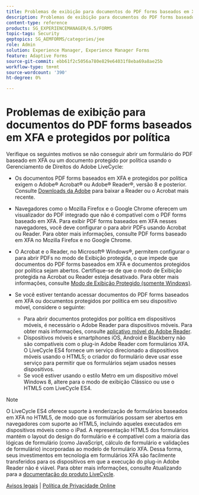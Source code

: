 ```yaml
---
title: Problemas de exibição para documentos do PDF forms baseados em XFA e protegidos por política
description: Problemas de exibição para documentos do PDF forms baseados em XFA e protegidos por política
content-type: reference
products: SG_EXPERIENCEMANAGER/6.5/FORMS
topic-tags: Security
geptopics: SG_AEMFORMS/categories/jee
role: Admin
solution: Experience Manager, Experience Manager Forms
feature: Adaptive Forms
source-git-commit: ebb61f2c5056a780e829e64031f8eba69a8ae25b
workflow-type: tm+mt
source-wordcount: '390'
ht-degree: 0%

---
```


# Problemas de exibição para documentos do PDF forms baseados em XFA e protegidos por política

Verifique os seguintes motivos se não conseguir abrir um formulário do PDF baseado em XFA ou um documento protegido por política usando o Gerenciamento de Direitos do Adobe LiveCycle:

* Os documentos PDF forms baseados em XFA e protegidos por política exigem o Adobe® Acrobat® ou Adobe® Reader®, versão 8 e posterior. Consulte [Downloads da Adobe](https://www.adobe.com/downloads.html) para baixar a Reader ou o Acrobat mais recente.
* Navegadores como o Mozilla Firefox e o Google Chrome oferecem um visualizador do PDF integrado que não é compatível com o PDF forms baseado em XFA. Para exibir PDF forms baseados em XFA nesses navegadores, você deve configurar o para abrir PDFs usando Acrobat ou Reader. Para obter mais informações, consulte PDF forms baseado em XFA no Mozilla Firefox e no Google Chrome.
* O Acrobat e o Reader, no Microsoft® Windows®, permitem configurar o para abrir PDFs no modo de Exibição protegida, o que impede que documentos do PDF forms baseados em XFA e documentos protegidos por política sejam abertos. Certifique-se de que o modo de Exibição protegida na Acrobat ou Reader esteja desativado. Para obter mais informações, consulte [Modo de Exibição Protegido (somente Windows)](https://helpx.adobe.com/br/acrobat/kb/end-of-support-acrobat-x-reader-x.html).
* Se você estiver tentando acessar documentos do PDF forms baseados em XFA ou documentos protegidos por política em seu dispositivo móvel, considere o seguinte:

   * Para abrir documentos protegidos por política em dispositivos móveis, é necessário o Adobe Reader para dispositivos móveis. Para obter mais informações, consulte [aplicativo móvel do Adobe Reader](https://www.adobe.com/in/acrobat/mobile/acrobat-reader.html).
   * Dispositivos móveis e smartphones iOS, Android e Blackberry não são compatíveis com o plug-in Adobe Reader com formulários XFA. O LiveCycle ES4 fornece um serviço direcionado a dispositivos móveis usando o HTML5; o criador do formulário deve usar esse serviço para permitir que os formulários sejam usados nesses dispositivos.
   * Se você estiver usando o estilo Metro em um dispositivo móvel Windows 8, altere para o modo de exibição Clássico ou use o HTML5 com LiveCycle ES4.

>[!NOTE]
>
>O LiveCycle ES4 oferece suporte à renderização de formulários baseados em XFA no HTML5, de modo que os formulários possam ser abertos em navegadores com suporte ao HTML5, incluindo aqueles executados em dispositivos móveis como o iPad. A representação HTML5 dos formulários mantém o layout do design do formulário e é compatível com a maioria das lógicas de formulário (como JavaScript, cálculo de formulário e validações de formulário) incorporadas ao modelo de formulário XFA. Dessa forma, seus investimentos em tecnologia em formulários XFA são facilmente transferidos para os dispositivos em que a execução do plug-in Adobe Reader não é viável.
>Para obter mais informações, consulte Atualizando para a [documentação do produto LiveCycle](https://business.adobe.com/br/products/experience-manager/forms/aem-forms.html).

[Avisos legais](https://chl-author-preview.corp.adobe.com/content/help/en/legal/legal-notices.html)    |    [Política de Privacidade Online](https://www.adobe.com/br/privacy.html)
